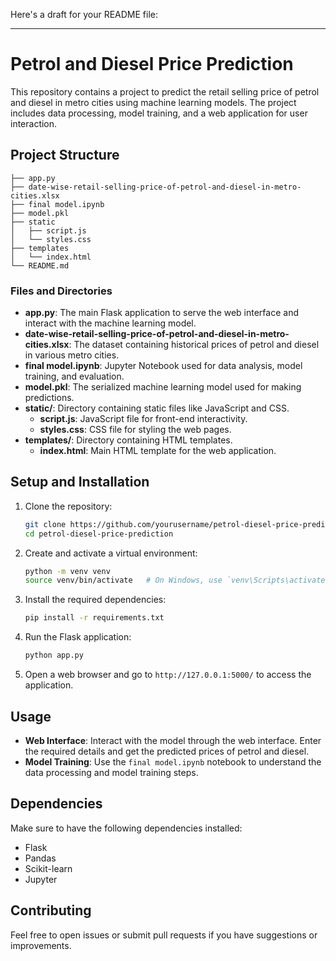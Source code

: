 Here's a draft for your README file:

---

# Petrol and Diesel Price Prediction

This repository contains a project to predict the retail selling price of petrol and diesel in metro cities using machine learning models. The project includes data processing, model training, and a web application for user interaction.

## Project Structure

```
├── app.py
├── date-wise-retail-selling-price-of-petrol-and-diesel-in-metro-cities.xlsx
├── final model.ipynb
├── model.pkl
├── static
│   ├── script.js
│   └── styles.css
├── templates
│   └── index.html
└── README.md
```

### Files and Directories

- **app.py**: The main Flask application to serve the web interface and interact with the machine learning model.
- **date-wise-retail-selling-price-of-petrol-and-diesel-in-metro-cities.xlsx**: The dataset containing historical prices of petrol and diesel in various metro cities.
- **final model.ipynb**: Jupyter Notebook used for data analysis, model training, and evaluation.
- **model.pkl**: The serialized machine learning model used for making predictions.
- **static/**: Directory containing static files like JavaScript and CSS.
  - **script.js**: JavaScript file for front-end interactivity.
  - **styles.css**: CSS file for styling the web pages.
- **templates/**: Directory containing HTML templates.
  - **index.html**: Main HTML template for the web application.

## Setup and Installation

1. Clone the repository:
   ```bash
   git clone https://github.com/yourusername/petrol-diesel-price-prediction.git
   cd petrol-diesel-price-prediction
   ```

2. Create and activate a virtual environment:
   ```bash
   python -m venv venv
   source venv/bin/activate   # On Windows, use `venv\Scripts\activate`
   ```

3. Install the required dependencies:
   ```bash
   pip install -r requirements.txt
   ```

4. Run the Flask application:
   ```bash
   python app.py
   ```

5. Open a web browser and go to `http://127.0.0.1:5000/` to access the application.

## Usage

- **Web Interface**: Interact with the model through the web interface. Enter the required details and get the predicted prices of petrol and diesel.
- **Model Training**: Use the `final model.ipynb` notebook to understand the data processing and model training steps.

## Dependencies

Make sure to have the following dependencies installed:
- Flask
- Pandas
- Scikit-learn
- Jupyter

## Contributing

Feel free to open issues or submit pull requests if you have suggestions or improvements.

